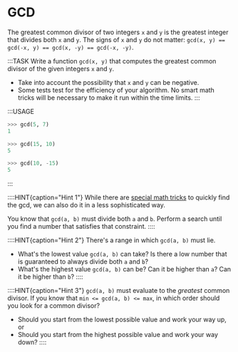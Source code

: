 # GCD

The greatest common divisor of two integers `x` and `y` is the greatest integer that divides both `x` and `y`.
The signs of `x` and `y` do not matter: `gcd(x, y) == gcd(-x, y) == gcd(x, -y) == gcd(-x, -y)`.

:::TASK
Write a function `gcd(x, y)` that computes the greatest common divisor of the given integers `x` and `y`.

* Take into account the possibility that `x` and `y` can be negative.
* Some tests test for the efficiency of your algorithm.
  No smart math tricks will be necessary to make it run within the time limits.
:::

:::USAGE

```python
>>> gcd(5, 7)
1

>>> gcd(15, 10)
5

>>> gcd(10, -15)
5
```

:::

::::HINT{caption="Hint 1"}
While there are [special math tricks](https://en.wikipedia.org/wiki/Euclidean_algorithm) to quickly find the gcd, we can also do it in a less sophisticated way.

You know that `gcd(a, b)` must divide both `a` and `b`.
Perform a search until you find a number that satisfies that constraint.
::::

::::HINT{caption="Hint 2"}
There's a range in which `gcd(a, b)` must lie.

* What's the lowest value `gcd(a, b)` can take?
  Is there a low number that is guaranteed to always divide both `a` and `b`?
* What's the highest value `gcd(a, b)` can be?
  Can it be higher than `a`?
  Can it be higher than `b`?
::::

::::HINT{caption="Hint 3"}
`gcd(a, b)` must evaluate to the *greatest* common divisor.
If you know that `min <= gcd(a, b) <= max`, in which order should you look for a common divisor?

* Should you start from the lowest possible value and work your way up, or
* Should you start from the highest possible value and work your way down?
::::
